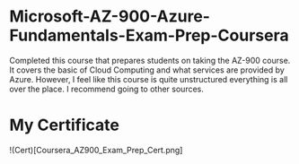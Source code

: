 # Microsoft-AZ-900-Azure-Fundamentals-Exam-Prep-Coursera
Completed this course that prepares students on taking the AZ-900 course. It covers the basic of Cloud Computing and what services are provided by Azure. However, I feel like this course is quite unstructured everything is all over the place. I recommend going to other sources.

# My Certificate
!(Cert)[Coursera_AZ900_Exam_Prep_Cert.png] 
